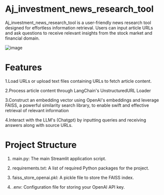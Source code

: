 # Aj_investment_news_research_tool
Aj_investment_news_research_tool is a user-friendly news research tool designed for effortless information retrieval. Users can input article URLs and ask questions to receive relevant insights from the stock market and financial domain.

![image](https://github.com/AnkurJain305/Aj_investment_news_research_tool/assets/106336425/a0614203-63b1-4859-a75f-0656c8f2a841)

# Features
1.Load URLs or upload text files containing URLs to fetch article content.

2.Process article content through LangChain's UnstructuredURL Loader

3.Construct an embedding vector using OpenAI's embeddings and leverage FAISS, a powerful similarity search library, to enable swift and effective retrieval of relevant information

4.Interact with the LLM's (Chatgpt) by inputting queries and receiving answers along with source URLs.
# Project Structure
1. main.py: The main Streamlit application script.

2. requirements.txt: A list of required Python packages for the project.
 
3. faiss_store_openai.pkl: A pickle file to store the FAISS index.
  
4. .env: Configuration file for storing your OpenAI API key.
